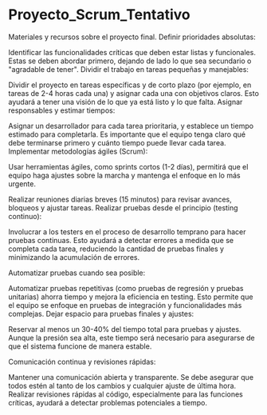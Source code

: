 # Proyecto_Scrum_Tentativo
Materiales y recursos sobre el proyecto final.
Definir prioridades absolutas:

Identificar las funcionalidades críticas que deben estar listas y funcionales. 
Estas se deben abordar primero, 
dejando de lado lo que sea secundario o "agradable de tener".
Dividir el trabajo en tareas pequeñas y manejables:

Dividir el proyecto en tareas específicas y de corto plazo
 (por ejemplo, en tareas de 2-4 horas cada una)
 y asignar cada una con objetivos claros. 
Esto ayudará a tener una visión de lo que ya está listo y lo que falta.
Asignar responsables y estimar tiempos:

Asignar un desarrollador para cada tarea prioritaria,
 y establece un tiempo estimado para completarla. 
Es importante que el equipo tenga claro qué debe terminarse primero y cuánto tiempo puede llevar cada tarea.
Implementar metodologías ágiles (Scrum):

Usar herramientas ágiles, como sprints cortos (1-2 días),
 permitirá que el equipo haga ajustes sobre la marcha y mantenga el enfoque 
en lo más urgente.

Realizar reuniones diarias breves (15 minutos) para revisar avances, 
bloqueos y ajustar tareas.
Realizar pruebas desde el principio (testing continuo):

Involucrar a los testers en el proceso de desarrollo temprano para hacer pruebas continuas.
 Esto ayudará a detectar errores a medida que se completa cada tarea,
 reduciendo la cantidad de pruebas finales y minimizando la acumulación de errores.

Automatizar pruebas cuando sea posible:

Automatizar pruebas repetitivas (como pruebas de regresión y pruebas unitarias) 
ahorra tiempo y mejora la eficiencia en testing. 
Esto permite que el equipo se enfoque en pruebas de integración y funcionalidades más complejas.
Dejar espacio para pruebas finales y ajustes:

Reservar al menos un 30-40% del tiempo total para pruebas y ajustes.
 Aunque la presión sea alta, este tiempo será necesario para asegurarse de que el sistema 
funcione de manera estable.

Comunicación continua y revisiones rápidas:

Mantener una comunicación abierta y transparente.
 Se debe asegurar que todos estén al tanto de los cambios y cualquier ajuste de última hora. 
Realizar revisiones rápidas al código, especialmente para las funciones críticas,
 ayudará a detectar problemas potenciales a tiempo.

